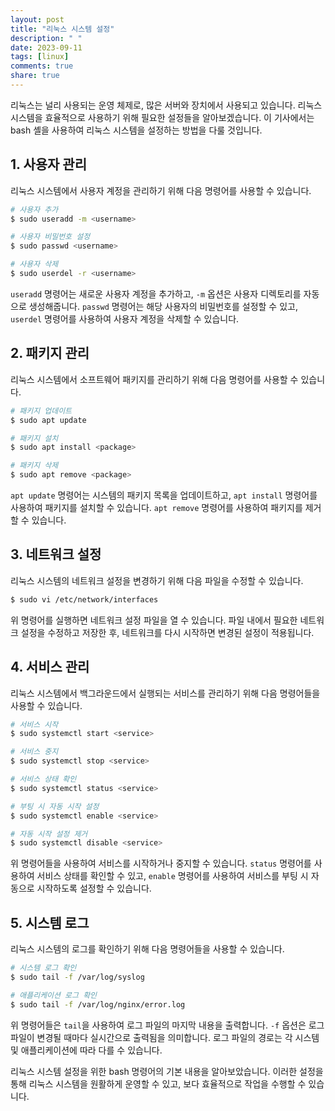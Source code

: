 ```yaml
---
layout: post
title: "리눅스 시스템 설정"
description: " "
date: 2023-09-11
tags: [linux]
comments: true
share: true
---
```


리눅스는 널리 사용되는 운영 체제로, 많은 서버와 장치에서 사용되고 있습니다. 리눅스 시스템을 효율적으로 사용하기 위해 필요한 설정들을 알아보겠습니다. 이 기사에서는 bash 셸을 사용하여 리눅스 시스템을 설정하는 방법을 다룰 것입니다.

## 1. 사용자 관리

리눅스 시스템에서 사용자 계정을 관리하기 위해 다음 명령어를 사용할 수 있습니다.

```bash
# 사용자 추가
$ sudo useradd -m <username>

# 사용자 비밀번호 설정
$ sudo passwd <username>

# 사용자 삭제
$ sudo userdel -r <username>
```

`useradd` 명령어는 새로운 사용자 계정을 추가하고, `-m` 옵션은 사용자 디렉토리를 자동으로 생성해줍니다. `passwd` 명령어는 해당 사용자의 비밀번호를 설정할 수 있고, `userdel` 명령어를 사용하여 사용자 계정을 삭제할 수 있습니다.

## 2. 패키지 관리

리눅스 시스템에서 소프트웨어 패키지를 관리하기 위해 다음 명령어를 사용할 수 있습니다.

```bash
# 패키지 업데이트
$ sudo apt update

# 패키지 설치
$ sudo apt install <package>

# 패키지 삭제
$ sudo apt remove <package>
```

`apt update` 명령어는 시스템의 패키지 목록을 업데이트하고, `apt install` 명령어를 사용하여 패키지를 설치할 수 있습니다. `apt remove` 명령어를 사용하여 패키지를 제거할 수 있습니다.

## 3. 네트워크 설정

리눅스 시스템의 네트워크 설정을 변경하기 위해 다음 파일을 수정할 수 있습니다.

```bash
$ sudo vi /etc/network/interfaces
```

위 명령어를 실행하면 네트워크 설정 파일을 열 수 있습니다. 파일 내에서 필요한 네트워크 설정을 수정하고 저장한 후, 네트워크를 다시 시작하면 변경된 설정이 적용됩니다.

## 4. 서비스 관리

리눅스 시스템에서 백그라운드에서 실행되는 서비스를 관리하기 위해 다음 명령어들을 사용할 수 있습니다.

```bash
# 서비스 시작
$ sudo systemctl start <service>

# 서비스 중지
$ sudo systemctl stop <service>

# 서비스 상태 확인
$ sudo systemctl status <service>

# 부팅 시 자동 시작 설정
$ sudo systemctl enable <service>

# 자동 시작 설정 제거
$ sudo systemctl disable <service>
```

위 명령어들을 사용하여 서비스를 시작하거나 중지할 수 있습니다. `status` 명령어를 사용하여 서비스 상태를 확인할 수 있고, `enable` 명령어를 사용하여 서비스를 부팅 시 자동으로 시작하도록 설정할 수 있습니다.

## 5. 시스템 로그

리눅스 시스템의 로그를 확인하기 위해 다음 명령어들을 사용할 수 있습니다.

```bash
# 시스템 로그 확인
$ sudo tail -f /var/log/syslog

# 애플리케이션 로그 확인
$ sudo tail -f /var/log/nginx/error.log
```

위 명령어들은 `tail`을 사용하여 로그 파일의 마지막 내용을 출력합니다. `-f` 옵션은 로그 파일이 변경될 때마다 실시간으로 출력됨을 의미합니다. 로그 파일의 경로는 각 시스템 및 애플리케이션에 따라 다를 수 있습니다.

리눅스 시스템 설정을 위한 bash 명령어의 기본 내용을 알아보았습니다. 이러한 설정을 통해 리눅스 시스템을 원활하게 운영할 수 있고, 보다 효율적으로 작업을 수행할 수 있습니다.
